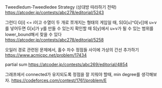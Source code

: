Tweedledum-Tweedledee Strategy (상대방 따라하기 전략)
https://atcoder.jp/contests/abc278/editorial/5243



그런디 G[i] <= i이고 수열이 두 개로 쪼개지는 형태의 게임일 때, 
S[G[u]^G[v]]에 u+v를 넣어두면
G[x]가 y를 만들 수 있는지 확인할 때 S[y]에서 u+v가 될 수 있는 범위를 lower_bound해서 찾을 수 있다
https://atcoder.jp/contests/abc278/editorial/5258



오일러 경로 관련된 문제에서, 홀수 차수 정점들 사이에 가상의 간선 추가하기
https://www.acmicpc.net/problem/17434



partial sum
https://atcoder.jp/contests/abc269/editorial/4854



그래프에서 connected가 유지되도록 정점을 잘 지워야 할때, min degree를 생각해보자. 
https://codeforces.com/contest/1761/problem/E